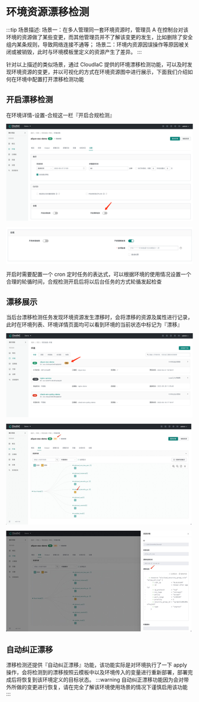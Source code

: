# 环境资源漂移检测

:::tip
场景描述:
场景一：在多人管理同一套环境资源时，管理员 A 在控制台对该环境的资源做了某些变更，而其他管理员并不了解该变更的发生，比如删除了安全组内某条规则，导致网络连接不通等；
场景二：环境内资源因误操作等原因被关闭或被销毁，此时与环境模板里定义的资源产生了差异。
:::

针对以上描述的类似场景，通过 CloudIaC 提供的环境漂移检测功能，可以及时发现环境资源的变更，并以可视化的方式在环境资源图中进行展示，下面我们介绍如何在环境中配置打开漂移检测功能

## 开启漂移检测
在环境详情-设置-合规这一栏『开启合规检测』

![开启合规检测](../images/drift_detection-1653634152278.png)

![开启合规检测2](../images/drift_detection-1653634288212.png)

开启时需要配置一个 cron 定时任务的表达式，可以根据环境的使用情况设置一个合理的轮循时间，合规检测开启后将以后台任务的方式轮循发起检查

## 漂移展示
当后台漂移检测任务发现环境资源发生漂移时，会将漂移的资源及属性进行记录，此时在环境列表、环境详情页面均可以看到环境的当前状态中标记为『漂移』

![环境列表漂移](../images/drift_detection-1653641282542.png)

![环境详情漂移](../images/drift_detection-1653641361858.png)

![漂移详情](../images/drift_detection-1653643918841.png)


## 自动纠正漂移
漂移检测还提供『自动纠正漂移』功能，该功能实际是对环境执行了一下 apply 操作，会将检测到的漂移按照云模板中以及环境传入的变量进行重新部署，部署完成后将恢复到该环境定义的目标状态。
:::warning
自动纠正漂移功能因为会对带外所做的变更进行恢复，请在完全了解该环境使用场景的情况下谨慎启用该功能
:::




